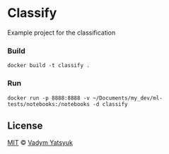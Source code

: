 # Classify

Example project for the classification

### Build

```
docker build -t classify .
```

### Run

```
docker run -p 8888:8888 -v ~/Documents/my_dev/ml-tests/notebooks:/notebooks -d classify
```

## License

[MIT](https://tldrlegal.com/license/mit-license) © [Vadym Yatsyuk](https://github.com/vadimdez)
